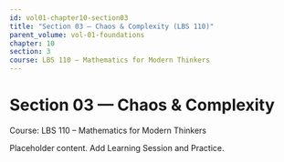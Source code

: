 ```yaml
---
id: vol01-chapter10-section03
title: "Section 03 — Chaos & Complexity (LBS 110)"
parent_volume: vol-01-foundations
chapter: 10
section: 3
course: LBS 110 – Mathematics for Modern Thinkers
---
```


# Section 03 — Chaos & Complexity
Course: LBS 110 – Mathematics for Modern Thinkers

Placeholder content. Add Learning Session and Practice.

